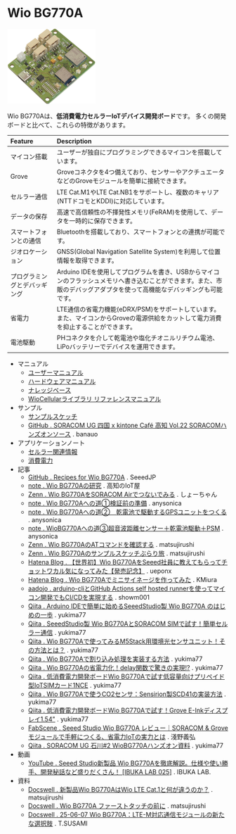 # Wio BG770A

<a href="media/24.png"><img src="media/24.png" width="200"><a>

Wio BG770Aは、**低消費電力セルラーIoTデバイス開発ボード**です。
多くの開発ボードと比べて、これらの特徴があります。

|Feature|Description|
|:--|:--|
|マイコン搭載|ユーザーが独自にプログラミングできるマイコンを搭載しています。|
|Grove|Groveコネクタを4つ備えており、センサーやアクチュエータなどのGroveモジュールを簡単に接続できます。|
|セルラー通信|LTE Cat.M1やLTE Cat.NB1をサポートし、複数のキャリア(NTTドコモとKDDI)に対応しています。|
|データの保存|高速で高信頼性の不揮発性メモリ(FeRAM)を使用して、データを一時的に保存できます。|
|スマートフォンとの通信|Bluetoothを搭載しており、スマートフォンとの連携が可能です。|
|ジオロケーション|GNSS(Global Navigation Satellite System)を利用して位置情報を取得できます。|
|プログラミングとデバッギング|Arduino IDEを使用してプログラムを書き、USBからマイコンのフラッシュメモリへ書き込むことができます。また、市販のデバッグアダプタを使って高機能なデバッギングも可能です。|
|省電力|LTE通信の省電力機能(eDRX/PSM)をサポートしています。また、マイコンからGroveの電源供給をカットして電力消費を抑止することができます。|
|電池駆動|PHコネクタを介して乾電池や塩化チオニルリチウム電池、LiPoバッテリーでデバイスを運用できます。|

* マニュアル
    * [ユーザーマニュアル](user-manual.md)
    * [ハードウェアマニュアル](hardware.md)
    * [ナレッジベース](knowledgebase.md)
    * [WioCellularライブラリ リファレンスマニュアル](https://seeedjp.github.io/wio_cellular/)
* サンプル
    * [サンプルスケッチ](examples.md)
    * [GitHub . SORACOM UG 四国 x kintone Café 高知 Vol.22 SORACOMハンズオンソース](https://github.com/banauo/soracom_ug_202506) . banauo
* アプリケーションノート
    * [セルラー関連情報](cellular.md)
    * [消費電力](power-consumption.md)
* 記事
    * [GitHub . Recipes for Wio BG770A](https://github.com/SeeedJP/wio_bg770a_recipes) . SeeedJP
    * [note . Wio BG770Aの研究](https://note.com/susa_lab/m/m2207f165ba87) . 高知のIoT屋
    * [Zenn . Wio BG770AをSORACOM Airでつないでみる](https://zenn.dev/showm001/articles/2024-12-01-01) . しょーちゃん
    * [note . Wio BG770Aへの道①検証前の準備](https://note.com/anysonica/n/n4b74dfc93ce0) . anysonica
    * [note . Wio BG770Aへの道②　乾電池で駆動するGPSユニットをつくる](https://note.com/anysonica/n/n7c6efc6c35a7) . anysonica
    * [note . WioBG770Aへの道③超音波距離センサー＋乾電池駆動＋PSM](https://note.com/anysonica/n/n7c99611a1a4c) . anysonica
    * [Zenn . Wio BG770AのATコマンドを確認する](https://zenn.dev/matsujirushi/articles/474d1de60c7c9b) . matsujirushi
    * [Zenn . Wio BG770Aのサンプルスケッチぶらり旅](https://zenn.dev/matsujirushi/articles/7a1de046f5f05b) . matsujirushi
    * [Hatena Blog . 【世界初】Wio BG770AをSeeed社員に教えてもらってチョットワカル気になってみた【発売記念】](https://uepon.hatenadiary.com/entry/2024/12/19/000000) . ueponx
    * [Hatena Blog . Wio BG770Aでミニサイネージを作ってみた](https://supernove.hatenadiary.jp/entry/2024/12/21/235847) . KMiura
    * [aadojo . arduino-cliとGitHub Actions self hosted runnerを使ってマイコン開発でもCI/CDを実現する](https://aadojo.alterbooth.com/entry/2024/12/22/111610) . showm001
    * [Qiita . Arduino IDEで簡単に始めるSeeedStudio製 Wio BG770A のはじめの一歩](https://qiita.com/yukima77/items/e45a44720cd7fffade3d) . yukima77
    * [Qiita . SeeedStudio製 Wio BG770AとSORACOM SIMで試す！簡単セルラー通信](https://qiita.com/yukima77/items/45793e72b2347ecbb18b) . yukima77
    * [Qiita . Wio BG770Aで使ってみるM5Stack用環境光センサユニット！その方法とは？](https://qiita.com/yukima77/items/aaf8ff2a3fd9249c8f4b) . yukima77
    * [Qiita . Wio BG770Aで割り込み処理を実装する方法](https://qiita.com/yukima77/items/536867589f62a82ef480) . yukima77
    * [Qiita . Wio BG770Aの省電力化！delay関数で驚きの実現!?](https://qiita.com/yukima77/items/7b9f3947890b486dff8b) . yukima77
    * [Qiita . 低消費電力開発ボードWio BG770Aで試す低容量向けプリペイド型IoTSIMカード1NCE](https://qiita.com/yukima77/items/bcbf2ff5e222a6e40a7b) . yukima77
    * [Qiita . Wio BG770Aで使うCO2センサ：Sensirion製SCD41の実装方法](https://qiita.com/yukima77/items/03144936684ed58af6d2) . yukima77
    * [Qiita . 低消費電力開発ボードWio BG770Aで試す！Grove E-Inkディスプレイ1.54"](https://qiita.com/yukima77/items/f0384929dd114c5e1858) . yukima77
    * [FabScene . Seeed Studio Wio BG770A レビュー｜SORACOM & Groveモジュールで手軽につくる、省電力IoTの実力とは](https://fabscene.com/new/pr/wio-bg770a-review-pr-soracom-grove) . 淺野義弘
    * [Qiita . SORACOM UG 石川#2 WioBG770Aハンズオン資料](https://qiita.com/yukima77/items/3a55f66f3eef00385bbe) . yukima77
* 動画
    * [YouTube . Seeed Studio新製品 Wio BG770Aを徹底解説。仕様や使い勝手、開発秘話など盛りだくさん！ [IBUKA LAB 025]](https://www.youtube.com/watch?v=8g5Je8jlzi8) . IBUKA LAB.
* 資料
    * [Docswell . 新製品Wio BG770AはWio LTE Cat.1と何が違うのか？](https://www.docswell.com/s/matsujirushi/ZEX737-2025-04-12-213741) . matsujirushi
    * [Docswell . Wio BG770A ファーストタッチの前に](https://www.docswell.com/s/matsujirushi/Z3G1ED-2025-06-07-152612) . matsujirushi
    * [Docswell . 25-06-07 Wio BG770A：LTE-M対応通信モジュールの新たな選択肢](https://www.docswell.com/s/5779738433/K7R248-2025-06-07-180000) . T.SUSAMI
